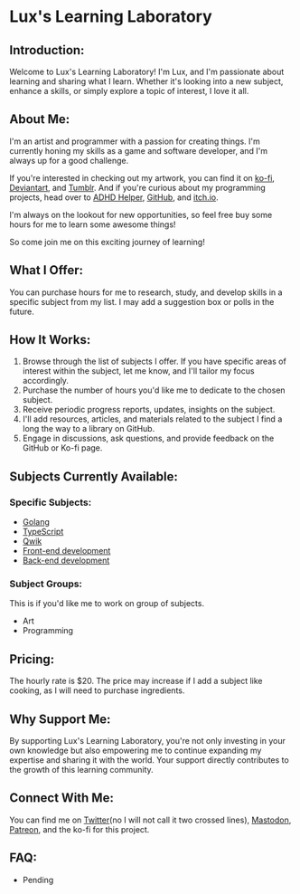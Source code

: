 # Lux's Learning Laboratory

## Introduction:

Welcome to Lux's Learning Laboratory! I'm Lux, and I'm passionate about learning and sharing what I learn.
Whether it's looking into a new subject, enhance a skills, or simply explore a topic of interest, I love it all.

## About Me:

I'm an artist and programmer with a passion for creating things. I'm currently honing my skills as a game and software developer, and I'm always up for a good challenge.

If you're interested in checking out my artwork, you can find it on [ko-fi](https://ko-fi.com/luxbrush), [Deviantart](https://www.deviantart.com/alixnight), and [Tumblr](https://askluxbrush.tumblr.com/). And if you're curious about my programming projects, head over to [ADHD Helper](https://ko-fi.com/adhdhelper), [GitHub](https://github.com/LuxBrush), and [itch.io](https://lux-brush.itch.io/).

I'm always on the lookout for new opportunities, so feel free buy some hours for me to learn some awesome things!

So come join me on this exciting journey of learning!

## What I Offer:

You can purchase hours for me to research, study, and develop skills in a specific subject from my list. I may add a suggestion box or polls in the future.

## How It Works:

1. Browse through the list of subjects I offer. If you have specific areas of interest within the subject, let me know, and I'll tailor my focus accordingly.
2. Purchase the number of hours you'd like me to dedicate to the chosen subject.
3. Receive periodic progress reports, updates, insights on the subject.
4. I'll add resources, articles, and materials related to the subject I find a long the way to a library on GitHub.
5. Engage in discussions, ask questions, and provide feedback on the GitHub or Ko-fi page.

## Subjects Currently Available:

### Specific Subjects:

- [Golang](./Resources/dictionary.md#golang)
- [TypeScript](./Resources/dictionary.md#typescript)
- [Qwik](./Resources/dictionary.md#qwik)
- [Front-end development](./Resources/dictionary.md#front-end-development)
- [Back-end development](./Resources/dictionary.md#back-end-development)

### Subject Groups:

This is if you'd like me to work on group of subjects.

- Art
- Programming

## Pricing:

The hourly rate is $20. The price may increase if I add a subject like cooking, as I will need to purchase ingredients.

## Why Support Me:

By supporting Lux's Learning Laboratory, you're not only investing in your own knowledge but also empowering me to continue expanding my expertise and sharing it with the world. Your support directly contributes to the growth of this learning community.

## Connect With Me:

You can find me on [Twitter](https://twitter.com/lightray)(no I will not call it two crossed lines), [Mastodon](https://mastodon.art/@Lux_Brush), [Patreon](https://www.patreon.com/luxbrush), and the ko-fi for this project.

## FAQ:

- Pending
